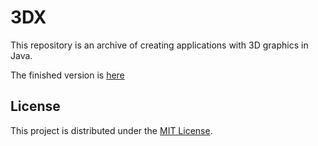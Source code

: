 # 3DX

This repository is an archive of creating applications with 3D graphics in Java.

The finished version is [here](https://github.com/rxxuzi/3dxx)

## License

This project is distributed under the [MIT License](./LICENSE).
